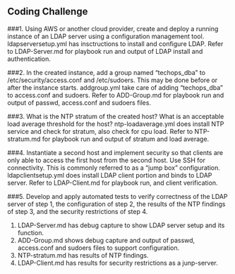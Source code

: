 ##  Coding Challenge
###1. Using AWS or another cloud provider, create and deploy a running instance of an LDAP server using a configuration management tool.
ldapserversetup.yml has insctructions to install and configure LDAP.
Refer to LDAP-Server.md for playbook run and output of LDAP install and authentication.


###2. In the created instance, add a group named “techops_dba” to /etc/security/access.conf and /etc/sudoers. This may be done before or after the instance starts.
addgroup.yml take care of adding  “techops_dba” to access.conf and sudoers.
Refer to ADD-Group.md for playbook run and output of passwd, access.conf and sudoers files.


###3. What is the NTP stratum of the created host? What is an acceptable load average threshold for the host?
ntp-loadaverage.yml does install NTP service and check for stratum, also check for cpu load.
Refer to NTP-stratum.md for playbook run and output of stratum and load average.


###4. Instantiate a second host and implement security so that clients are only able to access the first host from the second host. Use SSH for connectivity. This is commonly referred to as a “jump box” configuration.
ldapclientsetup.yml does install LDAP client portion and binds to LDAP server.
Refer to LDAP-Client.md for playbook run, and client verification.


###5. Develop and apply automated tests to verify correctness of the LDAP server of step 1, the configuration of step 2, the results of the NTP findings of step 3, and the security restrictions of step 4.
1. LDAP-Server.md has debug capture to show LDAP server setup and its function.
2. ADD-Group.md shows debug capture and output of passwd, access.conf and sudoers files to support configuration.
3. NTP-stratum.md has results of NTP findings.
4. LDAP-Client.md has results for security restrictions as a junp-server.






